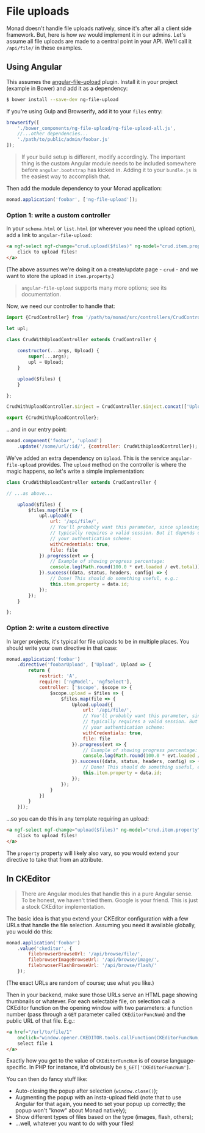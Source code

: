 # File uploads
Monad doesn't handle file uploads natively, since it's after all a client side
framework. But, here is how _we_ would implement it in our admins. Let's assume
all file uploads are made to a central point in your API. We'll call it
`/api/file/` in these examples.

## Using Angular
This assumes the [angular-file-upload](https://github.com/danialfarid/angular-file-upload)
plugin. Install it in your project (example in Bower) and add it as a
dependency:

```bash
$ bower install --save-dev ng-file-upload
```

If you're using Gulp and Browserify, add it to your `files` entry:
```javascript
browserify([
    './bower_components/ng-file-upload/ng-file-upload-all.js',
    //...other dependencies...
    './path/to/public/admin/foobar.js'
]);
```
> If your build setup is different, modify accordingly. The important thing is
> the custom Angular module needs to be included somewhere before
> `angular.bootstrap` has kicked in. Adding it to your `bundle.js` is the
> easiest way to accomplish that.

Then add the module dependency to your Monad application:
```javascript
monad.application('foobar', ['ng-file-upload']);
```

### Option 1: write a custom controller
In your `schema.html` or `list.html` (or wherever you need the upload option),
add a link to `angular-file-upload`:

```html
<a ngf-select ngf-change="crud.upload($files)" ng-model="crud.item.property" href>
    click to upload files!
</a>
```

(The above assumes we're doing it on a create/update page - `crud` - and we want
to store the upload in `item.property`.)

> `angular-file-upload` supports many more options; see its documentation.

Now, we need our controller to handle that:

```javascript
import {CrudController} from '/path/to/monad/src/controllers/CrudController';

let upl;

class CrudWithUploadController extends CrudController {
    
    constructor(...args, Upload) {
        super(...args);
        upl = Upload;
    }

    upload($files) {
    }

};

CrudWithUploadController.$inject = CrudController.$inject.concat(['Upload']);

export {CrudWithUploadController};
```

...and in our entry point:

```javascript
monad.component('foobar', 'upload')
    .update('/some/url/:id/', {controller: CrudWithUploadController});
```

We've added an extra dependency on `Upload`. This is the service
`angular-file-upload` provides. The `upload` method on the controller is where
the magic happens, so let's write a simple implementation:

```javascript
class CrudWithUploadController extends CrudController {

// ...as above...

    upload($files) {
        $files.map(file => {
            upl.upload({
                url: '/api/file/',
                // You'll probably want this parameter, since uploading
                // typically requires a valid session. But it depends on
                // your authentication scheme:
                withCredentials: true,
                file: file
            }).progress(evt => {
                // Example of showing progress percentage:
                console.log(Math.round(100.0 * evt.loaded / evt.total));
            }).success((data, status, headers, config) => {
                // Done! This should do something useful, e.g.:
                this.item.property = data.id;
            });
        });
    }

};
```

### Option 2: write a custom directive
In larger projects, it's typical for file uploads to be in multiple places. You
should write your own directive in that case:

```javascript
monad.application('foobar')
    .directive('foobarUpload', ['Upload', Upload => {
        return {
            restrict: 'A',
            require: ['ngModel', 'ngfSelect'],
            controller: ['$scope', $scope => {
                $scope.upload = $files => {
                    $files.map(file => {
                        Upload.upload({
                            url: '/api/file/',
                            // You'll probably want this parameter, since uploading
                            // typically requires a valid session. But it depends on
                            // your authentication scheme:
                            withCredentials: true,
                            file: file
                        }).progress(evt => {
                            // Example of showing progress percentage:
                            console.log(Math.round(100.0 * evt.loaded / evt.total));
                        }).success((data, status, headers, config) => {
                            // Done! This should do something useful, e.g.:
                            this.item.property = data.id;
                        });
                    });
                }
            }]
        }
    }]);
```

...so you can do this in any template requiring an upload:

```html
<a ngf-select ngf-change="upload($files)" ng-model="crud.item.property" foobar-upload href>
    click to upload files!
</a>
```

The `property` property will likely also vary, so you would extend your
directive to take that from an attribute.

## In CKEditor
> There are Angular modules that handle this in a pure Angular sense. To be
> honest, we haven't tried them. Google is your friend. This is just a stock
> CKEditor implementation.

The basic idea is that you extend your CKEditor configuration with a few URLs
that handle the file selection. Assuming you need it available globally, you
would do this:

```javascript
monad.application('foobar')
    .value('ckeditor', {
        filebrowserBrowseUrl: '/api/browse/file/',
        filebrowserImageBrowseUrl: '/api/browse/image/',
        filebrwoserFlashBrowseUrl: '/api/browse/flash/'
    });
```

(The exact URLs are random of course; use what you like.)

Then in your backend, make sure those URLs serve an HTML page showing thumbnails
or whatever. For each selectable file, on selection call a CKEditor function on
the opening window with two parameters: a function number (pass through a `GET`
parameter called `CKEditorFuncNum`) and the public URL of that file. E.g.:

```html
<a href="/url/to/file/1"
    onclick="window.opener.CKEDITOR.tools.callFunction(CKEditorFuncNum, '/url/to/file/1')">
    select file 1
</a>
```

Exactly how you get to the value of `CKEditorFuncNum` is of course
language-specific. In PHP for instance, it'd obviously be
`$_GET['CKEditorFuncNum']`.

You can then do fancy stuff like:
- Auto-closing the popup after selection (`window.close()`);
- Augmenting the popup with an insta-upload field (note that to use Angular for
  that again, you need to set your popup up correctly; the popup won't "know"
  about Monad natively);
- Show different types of files based on the type (images, flash, others);
- ...well, whatever you want to do with your files!


